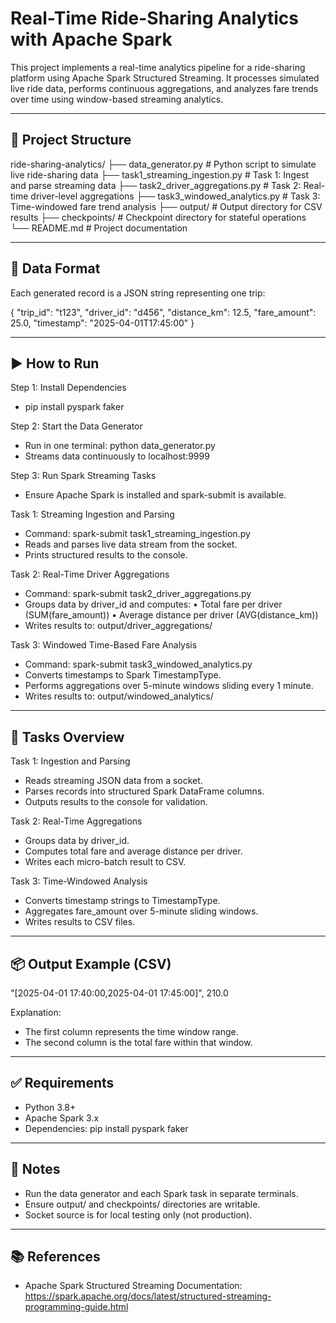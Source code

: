 # Real-Time Ride-Sharing Analytics with Apache Spark

This project implements a real-time analytics pipeline for a ride-sharing platform using Apache Spark Structured Streaming. It processes simulated live ride data, performs continuous aggregations, and analyzes fare trends over time using window-based streaming analytics.

---

## 📁 Project Structure

ride-sharing-analytics/
  ├── data_generator.py              # Python script to simulate live ride-sharing data
  ├── task1_streaming_ingestion.py   # Task 1: Ingest and parse streaming data
  ├── task2_driver_aggregations.py   # Task 2: Real-time driver-level aggregations
  ├── task3_windowed_analytics.py    # Task 3: Time-windowed fare trend analysis
  ├── output/                        # Output directory for CSV results
  ├── checkpoints/                   # Checkpoint directory for stateful operations
  └── README.md                      # Project documentation

---

## 🧪 Data Format
Each generated record is a JSON string representing one trip:

{
  "trip_id": "t123",
  "driver_id": "d456",
  "distance_km": 12.5,
  "fare_amount": 25.0,
  "timestamp": "2025-04-01T17:45:00"
}

---

## ▶️ How to Run

Step 1: Install Dependencies
  - pip install pyspark faker

Step 2: Start the Data Generator
  - Run in one terminal:
      python data_generator.py
  - Streams data continuously to localhost:9999

Step 3: Run Spark Streaming Tasks
  - Ensure Apache Spark is installed and spark-submit is available.

Task 1: Streaming Ingestion and Parsing
  - Command:
      spark-submit task1_streaming_ingestion.py
  - Reads and parses live data stream from the socket.
  - Prints structured results to the console.

Task 2: Real-Time Driver Aggregations
  - Command:
      spark-submit task2_driver_aggregations.py
  - Groups data by driver_id and computes:
      • Total fare per driver (SUM(fare_amount))
      • Average distance per driver (AVG(distance_km))
  - Writes results to:
      output/driver_aggregations/

Task 3: Windowed Time-Based Fare Analysis
  - Command:
      spark-submit task3_windowed_analytics.py
  - Converts timestamps to Spark TimestampType.
  - Performs aggregations over 5-minute windows sliding every 1 minute.
  - Writes results to:
      output/windowed_analytics/

---

## 📝 Tasks Overview

Task 1: Ingestion and Parsing
  - Reads streaming JSON data from a socket.
  - Parses records into structured Spark DataFrame columns.
  - Outputs results to the console for validation.

Task 2: Real-Time Aggregations
  - Groups data by driver_id.
  - Computes total fare and average distance per driver.
  - Writes each micro-batch result to CSV.

Task 3: Time-Windowed Analysis
  - Converts timestamp strings to TimestampType.
  - Aggregates fare_amount over 5-minute sliding windows.
  - Writes results to CSV files.

---

## 📦 Output Example (CSV)

"[2025-04-01 17:40:00,2025-04-01 17:45:00]", 210.0

Explanation:
  - The first column represents the time window range.
  - The second column is the total fare within that window.

---

## ✅ Requirements
  - Python 3.8+
  - Apache Spark 3.x
  - Dependencies:
      pip install pyspark faker

---

## 📌 Notes
  - Run the data generator and each Spark task in separate terminals.
  - Ensure output/ and checkpoints/ directories are writable.
  - Socket source is for local testing only (not production).

---

## 📚 References
  - Apache Spark Structured Streaming Documentation:
    https://spark.apache.org/docs/latest/structured-streaming-programming-guide.html
